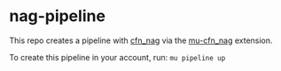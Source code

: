 # nag-pipeline

This repo creates a pipeline with [cfn_nag](https://github.com/stelligent/cfn_nag) via the [mu-cfn_nag](https://github.com/stelligent/mu-cfn_nag) extension.

To create this pipeline in your account, run: `mu pipeline up`
